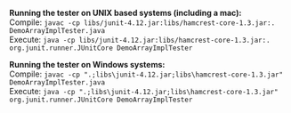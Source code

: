 **Running the tester on UNIX based systems (including a mac):**<br />
Compile: `javac -cp libs/junit-4.12.jar:libs/hamcrest-core-1.3.jar:. DemoArrayImplTester.java`<br />
Execute: `java -cp libs/junit-4.12.jar:libs/hamcrest-core-1.3.jar:. org.junit.runner.JUnitCore DemoArrayImplTester`<br />

**Running the tester on Windows systems:**<br />
Compile: `javac -cp ".;libs\junit-4.12.jar;libs\hamcrest-core-1.3.jar" DemoArrayImplTester.java`<br />
Execute: `java -cp ".;libs\junit-4.12.jar;libs\hamcrest-core-1.3.jar" org.junit.runner.JUnitCore DemoArrayImplTester`<br />